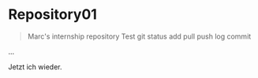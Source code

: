 # Repository01
> Marc's internship repository
Test
git status
add
pull
push
log
commit

...


Jetzt ich wieder. 

